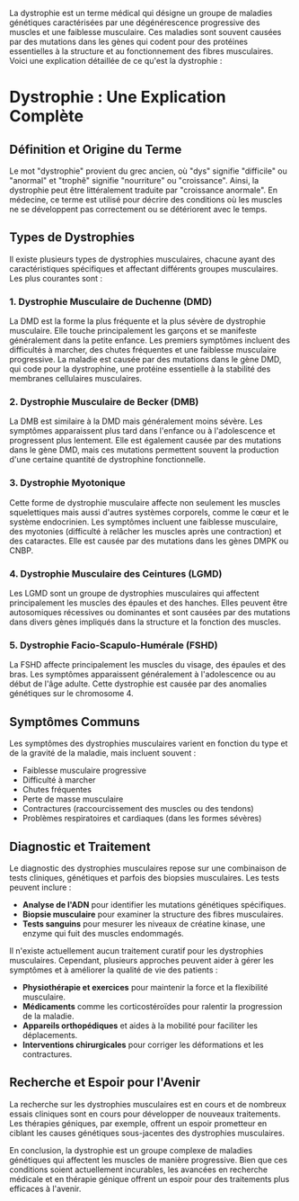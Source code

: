 La dystrophie est un terme médical qui désigne un groupe de maladies génétiques caractérisées par une dégénérescence progressive des muscles et une faiblesse musculaire. Ces maladies sont souvent causées par des mutations dans les gènes qui codent pour des protéines essentielles à la structure et au fonctionnement des fibres musculaires. Voici une explication détaillée de ce qu'est la dystrophie :

# Dystrophie : Une Explication Complète

## Définition et Origine du Terme

Le mot "dystrophie" provient du grec ancien, où "dys" signifie "difficile" ou "anormal" et "trophê" signifie "nourriture" ou "croissance". Ainsi, la dystrophie peut être littéralement traduite par "croissance anormale". En médecine, ce terme est utilisé pour décrire des conditions où les muscles ne se développent pas correctement ou se détériorent avec le temps.

## Types de Dystrophies

Il existe plusieurs types de dystrophies musculaires, chacune ayant des caractéristiques spécifiques et affectant différents groupes musculaires. Les plus courantes sont :

### 1. Dystrophie Musculaire de Duchenne (DMD)

La DMD est la forme la plus fréquente et la plus sévère de dystrophie musculaire. Elle touche principalement les garçons et se manifeste généralement dans la petite enfance. Les premiers symptômes incluent des difficultés à marcher, des chutes fréquentes et une faiblesse musculaire progressive. La maladie est causée par des mutations dans le gène DMD, qui code pour la dystrophine, une protéine essentielle à la stabilité des membranes cellulaires musculaires.

### 2. Dystrophie Musculaire de Becker (DMB)

La DMB est similaire à la DMD mais généralement moins sévère. Les symptômes apparaissent plus tard dans l'enfance ou à l'adolescence et progressent plus lentement. Elle est également causée par des mutations dans le gène DMD, mais ces mutations permettent souvent la production d'une certaine quantité de dystrophine fonctionnelle.

### 3. Dystrophie Myotonique

Cette forme de dystrophie musculaire affecte non seulement les muscles squelettiques mais aussi d'autres systèmes corporels, comme le cœur et le système endocrinien. Les symptômes incluent une faiblesse musculaire, des myotonies (difficulté à relâcher les muscles après une contraction) et des cataractes. Elle est causée par des mutations dans les gènes DMPK ou CNBP.

### 4. Dystrophie Musculaire des Ceintures (LGMD)

Les LGMD sont un groupe de dystrophies musculaires qui affectent principalement les muscles des épaules et des hanches. Elles peuvent être autosomiques récessives ou dominantes et sont causées par des mutations dans divers gènes impliqués dans la structure et la fonction des muscles.

### 5. Dystrophie Facio-Scapulo-Humérale (FSHD)

La FSHD affecte principalement les muscles du visage, des épaules et des bras. Les symptômes apparaissent généralement à l'adolescence ou au début de l'âge adulte. Cette dystrophie est causée par des anomalies génétiques sur le chromosome 4.

## Symptômes Communs

Les symptômes des dystrophies musculaires varient en fonction du type et de la gravité de la maladie, mais incluent souvent :

- Faiblesse musculaire progressive
- Difficulté à marcher
- Chutes fréquentes
- Perte de masse musculaire
- Contractures (raccourcissement des muscles ou des tendons)
- Problèmes respiratoires et cardiaques (dans les formes sévères)

## Diagnostic et Traitement

Le diagnostic des dystrophies musculaires repose sur une combinaison de tests cliniques, génétiques et parfois des biopsies musculaires. Les tests peuvent inclure :

- **Analyse de l'ADN** pour identifier les mutations génétiques spécifiques.
- **Biopsie musculaire** pour examiner la structure des fibres musculaires.
- **Tests sanguins** pour mesurer les niveaux de créatine kinase, une enzyme qui fuit des muscles endommagés.

Il n'existe actuellement aucun traitement curatif pour les dystrophies musculaires. Cependant, plusieurs approches peuvent aider à gérer les symptômes et à améliorer la qualité de vie des patients :

- **Physiothérapie et exercices** pour maintenir la force et la flexibilité musculaire.
- **Médicaments** comme les corticostéroïdes pour ralentir la progression de la maladie.
- **Appareils orthopédiques** et aides à la mobilité pour faciliter les déplacements.
- **Interventions chirurgicales** pour corriger les déformations et les contractures.

## Recherche et Espoir pour l'Avenir

La recherche sur les dystrophies musculaires est en cours et de nombreux essais cliniques sont en cours pour développer de nouveaux traitements. Les thérapies géniques, par exemple, offrent un espoir prometteur en ciblant les causes génétiques sous-jacentes des dystrophies musculaires.

En conclusion, la dystrophie est un groupe complexe de maladies génétiques qui affectent les muscles de manière progressive. Bien que ces conditions soient actuellement incurables, les avancées en recherche médicale et en thérapie génique offrent un espoir pour des traitements plus efficaces à l'avenir.